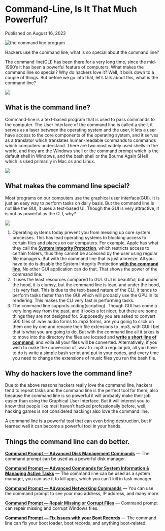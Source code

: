 # Command-Line, Is It That Much Powerful? 

Published on August 16, 2023

![the command line program](https://cdn.sanity.io/images/ok7qsbpm/production/eac726940f96987c69e4c3f524523f3466310447-1692x1024.png?q=75&fit=clip&auto=format&fm=webp)

Hackers use the command line, what is so special about the command line?

The command line(CLI) has been there for a very long time, since the mid-1960’s it has been a powerful feature of computers. What makes the command line so special? Why do hackers love it? Well, it boils down to a couple of things. But before we go into that, let’s talk about this, what is the command line?

![](https://cdn.sanity.io/images/ok7qsbpm/production/c55a20333598c4569b988ad2a946d0342d0b55e4-720x904.webp)

## What is the command line?

Command-line is a text-based program that is used to pass commands to the computer. The User Interface of the command line is called a shell, it serves as a layer between the operating system and the user, it lets a user have access to the core components of the operating system, and it serves as a translator which translates human-readable commands to commands which computers understand. There are two most widely used shells in the world, and they are the Windows shell or the command prompt which is the default shell in Windows, and the bash shell or the Bourne Again SHell which is used primarily in Mac os and Linux.

![](https://cdn.sanity.io/images/ok7qsbpm/production/cab2b4b8d1b202f3ecbd50e0d6644bf125dd9d17-720x480.webp)

## What makes the command line special?

Most programs on our computers use the graphical user interface(GUI). It is just an easy way to perform tasks on daily basis. But the command line is not like the GUI, it uses a text-based UI. Though the GUI is very attractive, it is not as powerful as the CLI, why?

![](https://cdn.sanity.io/images/ok7qsbpm/production/65bb8d32297deee2d9f679e90b5e86e53f23e537-720x480.png)

1. Operating systems today prevent you from messing up core system processes. This has lead operating systems to blocking access to certain files and places on our computers. For example, Apple has what they call the [**System Integrity Protection**](https://support.apple.com/en-us/HT204899), which restricts access to certain folders, thus they cannot be accessed by the user using regular file managers. But with the command line that is just a breeze. All you have to do is disable the System Integrity Protection [**with the command line**.](https://developer.apple.com/documentation/security/disabling_and_enabling_system_integrity_protection) No other GUI application can do that. That shows the power of the command line.
2. It uses the least resources compared to GUI. GUI is beautiful, but under the hood, it is clumsy, but the command line is lean, and under the hood, it is very fast. This is due to the text-based nature of the CLI, it tends to perform tasks faster than the GUI which will probably use the GPU in its rendering. This makes the CLI very fast in performing tasks.
3. The command line supports coding(scripting). Though GUI has come a very long way from the past, and it looks a lot nicer, but there are some things they are not designed for. Supposedly you are asked to convert 500 files of .wav audio forms to .mp3 forms, are you going to click on them one by one and rename their file extensions to .mp3, with GUI I bet that is what you are going to do. But with the command line all it takes is to move into the directory the files are located and [**write a short line of command**](https://askubuntu.com/questions/919788/convert-mp3-file-to-wav-using-the-command-line), and voila all your files will be converted. Alternatively, if you wish to make the conversion of .wav to .mp3 a regular job, all you have to do is write a simple bash script and put in your codes, and every time you need to change the extensions of music files you run the bash file.

## Why do hackers love the command line?

Due to the above reasons hackers really love the command line, hackers tend to repeat tasks and the command line is the perfect tool for them, also because the command line is so powerful it will probably make their job easier than using the Graphical User Interface. But it will interest you to know that people like me(I haven’t hacked professionally before, well, hacking games is not considered hacking) also love the command line.

A command line is a powerful tool that can even bring destruction, but if learned well it can become a powerful tool in your hands.

## Things the command line can do better.

[**Command Prompt — Advanced Disk Management Commands**](https://www.digitalcitizen.life/command-prompt-advanced-disk-management-commands/) — The command prompt can be used as a powerful disk manager.

[**Command Prompt — Advanced Commands for System Information & Managing Active Tasks**](https://www.digitalcitizen.life/command-prompt-advanced-commands-system-information-managing-active-tasks/) — The command line can be used as a system manager, you can use it to kill apps, which you can’t kill in task manager.

[**Command Prompt — Advanced Networking Commands**](https://www.digitalcitizen.life/command-prompt-advanced-networking-commands/) — You can use the command prompt to see your mac address, IP address, and many more.

[**Command Prompt — Repair Missing or Corrupt Files**](https://www.digitalcitizen.life/command-prompt-repair-missing-or-corrupt-files/) — Command prompt can repair missing and corrupt Windows files.

[**Command Prompt — Fix Issues with your Boot Records**](https://www.digitalcitizen.life/command-prompt-fix-issues-your-boot-records/) — The command line can fix your boot loader, boot records, and anything boot-related.